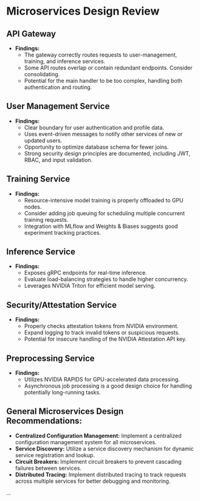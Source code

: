 # Microservices Design Review

## API Gateway
- **Findings:**  
  - The gateway correctly routes requests to user-management, training, and inference services.  
  - Some API routes overlap or contain redundant endpoints. Consider consolidating.
  - Potential for the main handler to be too complex, handling both authentication and routing.

## User Management Service
- **Findings:**  
  - Clear boundary for user authentication and profile data.  
  - Uses event-driven messages to notify other services of new or updated users.  
  - Opportunity to optimize database schema for fewer joins.
  - Strong security design principles are documented, including JWT, RBAC, and input validation.

## Training Service
- **Findings:**  
  - Resource-intensive model training is properly offloaded to GPU nodes.  
  - Consider adding job queuing for scheduling multiple concurrent training requests.
  - Integration with MLflow and Weights & Biases suggests good experiment tracking practices.

## Inference Service
- **Findings:**  
  - Exposes gRPC endpoints for real-time inference.  
  - Evaluate load-balancing strategies to handle higher concurrency.
  - Leverages NVIDIA Triton for efficient model serving.

## Security/Attestation Service
- **Findings:**  
  - Properly checks attestation tokens from NVIDIA environment.  
  - Expand logging to track invalid tokens or suspicious requests.
  - Potential for insecure handling of the NVIDIA Attestation API key.

## Preprocessing Service
- **Findings:**  
  - Utilizes NVIDIA RAPIDS for GPU-accelerated data processing.  
  - Asynchronous job processing is a good design choice for handling potentially long-running tasks.

## General Microservices Design Recommendations:
- **Centralized Configuration Management:** Implement a centralized configuration management system for all microservices.
- **Service Discovery:** Utilize a service discovery mechanism for dynamic service registration and lookup.
- **Circuit Breakers:** Implement circuit breakers to prevent cascading failures between services.
- **Distributed Tracing:** Implement distributed tracing to track requests across multiple services for better debugging and monitoring.

... 